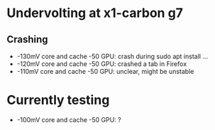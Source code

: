 # Undervolting at x1-carbon g7

## Crashing
- -130mV core and cache -50 GPU: crash during sudo apt install ...
- -120mV core and cache -50 GPU: crashed a tab in Firefox
- -110mV core and cache -50 GPU: unclear, might be unstable
# Currently testing
- -100mV core and cache -50 GPU: ?
